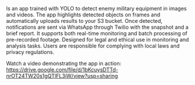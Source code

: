 Is an app trained with YOLO to detect enemy military equipment in images and videos. The app highlights detected objects on frames and automatically uploads results to your S3 bucket. Once detected, notifications are sent via WhatsApp through Twilio with the snapshot and a brief report. It supports both real-time monitoring and batch processing of pre-recorded footage. Designed for legal and ethical use in monitoring and analysis tasks. Users are responsible for complying with local laws and privacy regulations.

Watch a video demonstrating the app in action: https://drive.google.com/file/d/1bKcuysDTTd-nrOT24TW20s1gQTlFL3iW/view?usp=sharing
